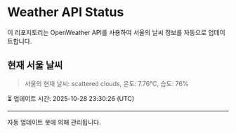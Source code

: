 
# Weather API Status

이 리포지토리는 OpenWeather API를 사용하여 서울의 날씨 정보를 자동으로 업데이트합니다.

## 현재 서울 날씨
> 서울의 현재 날씨: scattered clouds, 온도: 7.76°C, 습도: 76%

⏳ 업데이트 시간: 2025-10-28 23:30:26 (UTC)

---
자동 업데이트 봇에 의해 관리됩니다.
